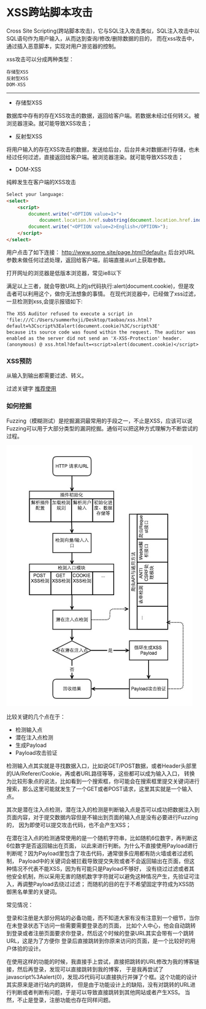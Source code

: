 # XSS跨站脚本攻击

Cross Site Scripting(跨站脚本攻击)，它与SQL注入攻击类似，SQL注入攻击中以SQL语句作为用户输入，从而达到查询/修改/删除数据的目的，
而在xss攻击中，通过插入恶意脚本，实现对用户游览器的控制。

xss攻击可以分成两种类型：

    存储型XSS
    反射型XSS
    DOM-XSS
---

* 存储型XSS

数据库中存有的存在XSS攻击的数据，返回给客户端。若数据未经过任何转义。被浏览器渲染。就可能导致XSS攻击；


* 反射型XSS

将用户输入的存在XSS攻击的数据，发送给后台，后台并未对数据进行存储，也未经过任何过滤，直接返回给客户端。被浏览器渲染。就可能导致XSS攻击；

* DOM-XSS

纯粹发生在客户端的XSS攻击
```html
Select your language:
<select>
    <script> 
        document.write("<OPTION value=1>"+
            document.location.href.substring(document.location.href.indexOf("default=")+8)+"</OPTION>");  
        document.write("<OPTION value=2>English</OPTION>");    
    </script>
</select> 
```
用户点击了如下连接：
    http://www.some.site/page.html?default=<script>alert(document.cookie)</script>
后台对URL参数未做任何过滤处理，返回给客户端，前端直接从url上获取参数。

打开网址的浏览器是低版本浏览器，常见ie8以下

满足以上三者，就会导致URL上的js代码执行:alert(document.cookie)，但是攻击者可以利用这个，做你无法想象的事情。
在现代浏览器中，已经做了xss过滤，一旦检测到xss,会提示报错如下:

    The XSS Auditor refused to execute a script in 
    'file:///C:/Users/summerhxji/Desktop/taobao/xss.html?default=%3Cscript%3Ealert(document.cookie)%3C/script%3E' 
    because its source code was found within the request. The auditor was enabled as the server did not send an 'X-XSS-Protection' header.
    (anonymous) @ xss.html?default=<script>alert(document.cookie)</script>
    

### XSS预防

从输入到输出都需要过滤、转义。

过滤关键字
[推荐使用](http://jsxss.com/zh/index.html)

### 如何挖掘

Fuzzing（模糊测试）是挖掘漏洞最常用的手段之一，不止是XSS，应该可以说Fuzzing可以用于大部分类型的漏洞挖掘。通俗可以把这种方式理解为不断尝试的过程。

<img src="img/xss挖掘流程图.jpg" title="xss挖掘流程图" />

比较关键的几个点在于：

* 检测输入点
* 潜在注入点检测
* 生成Payload
* Payload攻击验证

检测输入点其实就是寻找数据入口，比如说GET/POST数据，或者Header头部里的UA/Referer/Cookie，再或者URL路径等等，这些都可以成为输入入口，
转换为比较形象点的说法，比如看到一个搜索框，你可能会在搜索框里提交关键词进行搜索，那么这里可能就发生了一个GET或者POST请求，这里其实就是一个输入点。

其次是潜在注入点检测，潜在注入的检测是判断输入点是否可以成功把数据注入到页面内容，对于提交数据内容但是不输出到页面的输入点是没有必要进行Fuzzing的，
因为即使可以提交攻击代码，也不会产生XSS；

在潜在注入点的检测通常使用的是一个随机字符串，比如随机6位数字，再判断这6位数字是否返回输出在页面，
以此来进行判断。为什么不直接使用Payload进行判断呢？因为Payload里包含了攻击代码，通常很多应用都有防火墙或者过滤机制，
Payload中的关键词会被拦截导致提交失败或者不会返回输出在页面，但这种情况不代表不能XSS，因为有可能只是Payload不够好，
没有绕过过滤或者其他安全机制，所以采用无害的随机数字字符就可以避免这种情况产生，先验证可注入，再调整Payload去绕过过滤；
而随机的目的在于不希望固定字符成为XSS防御黑名单里的关键词。

常见情况：

登录和注册是大部分网站的必备功能，而不知道大家有没有注意到一个细节，当你在未登录状态下访问一些需要需要登录态的页面，
比如个人中心，他会自动跳转到登录或者注册页面要求你登录，然后这个时候的登录URL其实会带有一个跳转URL，这是为了方便你
登录后直接跳转到你原来访问的页面，是一个比较好的用户体验的设计。

在使用这样的功能的时候，我直接手上尝试，直接把跳转的URL修改为我的博客链接，然后再登录，发现可以直接跳转到我的博客，
于是我再尝试了javascript%3Aalert(0)，发现JS代码可以直接执行并弹了个框。这个功能的设计其实原来是进行站内的跳转，
但是由于功能设计上的缺陷，没有对跳转的URL进行判断或者判断有问题，于是可以导致直接跳转到其他网站或者产生XSS。
当然，不止是登录，注册功能也存在同样问题。
